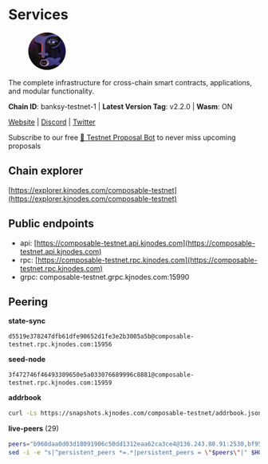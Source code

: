 # Services

<figure><img src="https://raw.githubusercontent.com/kj89/cosmos-images/main/logos/composable.png" alt=""><figcaption></figcaption></figure>

The complete infrastructure for cross-chain smart  contracts, applications, and modular functionality.

**Chain ID**: banksy-testnet-1 | **Latest Version Tag**: v2.2.0 | **Wasm**: ON

[Website](https://www.composable.finance) | [Discord](https://discord.gg/composable) | [Twitter](https://twitter.com/ComposableFin)



Subscribe to our free [🤖 Testnet Proposal Bot](https://t.me/kjnodes_testnet_proposal_bot) to never miss upcoming proposals


## Chain explorer
[https://explorer.kjnodes.com/composable-testnet](https://explorer.kjnodes.com/composable-testnet)

## Public endpoints

* api: [https://composable-testnet.api.kjnodes.com](https://composable-testnet.api.kjnodes.com)
* rpc: [https://composable-testnet.rpc.kjnodes.com](https://composable-testnet.rpc.kjnodes.com)
* grpc: composable-testnet.grpc.kjnodes.com:15990

## Peering

**state-sync**

```text
d5519e378247dfb61dfe90652d1fe3e2b3005a5b@composable-testnet.rpc.kjnodes.com:15956
```

**seed-node**

```text
3f472746f46493309650e5a033076689996c8881@composable-testnet.rpc.kjnodes.com:15959
```

**addrbook**
```bash
curl -Ls https://snapshots.kjnodes.com/composable-testnet/addrbook.json > $HOME/.banksy/config/addrbook.json
```

**live-peers** (29)
```bash
peers="b960daa0d03d18091906c50dd1312eaa62ca3ce4@136.243.88.91:2530,bf95ad80f82320b8fefea75eeede60f563d1f847@168.119.91.22:26656,3172f3c8b62d31d4c6e69afbf6109d06f864d899@43.157.62.85:26656,9c38b5902e82a77ff827366119957e7902800a8b@65.109.82.112:22656,4e073bf4729ba557e7726ad8acbc1d1b186e13de@134.209.38.116:26656,067f0f6f1706c4ef7da49b2896f28e194e8be055@96.234.160.22:30456,d5519e378247dfb61dfe90652d1fe3e2b3005a5b@65.109.68.190:15956,7bff2e43489a7acd09a38ab47c1f25ec24e24947@51.79.101.169:26656,c97dd69796a3f55fb00d92358ec34a8185e28212@5.9.79.121:49656,7ab89f884656a66ca90fd9d44489da3c6ca1fea4@95.217.144.107:22256,4870510889335804c39bab7fc5fa356eb94af74e@135.181.180.230:46656,631feee431f86b0ad92d1c4a6a259b20e211e2ad@71.236.119.108:41656,4bf7484e2100e9da01180fff7055642263f34ccc@65.108.71.163:26656,4775d0152d784b3ddf4f48c2d0ebddf961b52655@43.157.47.45:26656,13c29d1d66d604e8920ba0170276368e4e77f249@88.99.3.158:22256,f23a8daca1f65aeee7ce6f6d47a56542a08538c9@66.45.233.110:26656,4c1ea1da9fb0442201e79535d71f66a5e0e1e68c@51.91.30.173:3000,4ea491a39a329b2ef2d919b9e8cfdb3494bc5efe@65.109.23.237:27656,249d8915c9765eb0744bf8a26efc354fdb57ee21@46.4.5.45:22256,20f2608c9bc262df91d96027e1d5054ddee9c86c@142.132.209.236:22256,f6daf1db65f8582d6df65594babbba6c5cf14396@181.29.47.226:2340,a39973a3ea8e5d9228c20e1c2a83f946fe1fb342@51.250.4.215:36656,8553443b473e6e6a5d3403511d7c3be64904048d@85.239.234.199:26656,3c091edbe051f9b0e1bcf46200db163e667a114a@65.108.129.94:26656,5c2a752c9b1952dbed075c56c600c3a79b58c395@185.16.39.172:26976,c0fad6f415a8913ff63981586c4518ebcd615d69@128.140.57.144:26656,7eabe041d60e63a88591a5c30ca890a9de36119c@3.133.131.224:26656,2b8ba316083cf09ea7c316666454097e5bb0a4a8@116.202.227.117:15956,d850d1525f38622c2e8ea97a2ff91c63f8c8669c@193.26.159.34:12656"
sed -i -e "s|^persistent_peers *=.*|persistent_peers = \"$peers\"|" $HOME/.banksy/config/config.toml
```
